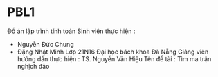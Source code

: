# PBL1
Đồ án lập trình tính toán
Sinh viên thực hiện :
 + Nguyễn Đức Chung
 + Đặng Nhật Minh
  Lớp 21N16 Đại học bách khoa Đà Nẵng
 Giảng viên hướng dẫn thực hiện :
  TS. Nguyễn Văn Hiệu
 Tên đề tài : Tìm ma trận nghịch đảo
 
